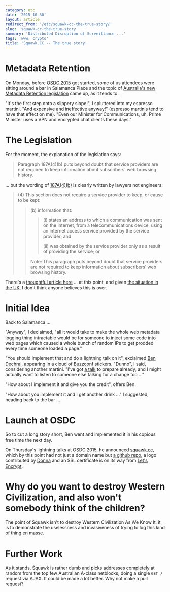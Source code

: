 ```yaml
---
category: etc
date: '2015-10-30'
layout: article
redirect_from: '/etc/squawk-cc-the-true-story/'
slug: 'squawk-cc-the-true-story'
summary: 'Distributed Disruption of Surveillance ...'
tags: 'www, crypto'
title: 'Squawk.CC -- The true story'
---
```


Metadata Retention
==================

On Monday, before [OSDC 2015](https://2015.osdc.com.au/) got started,
some of us attendees were sitting around a bar in Salamanca Place and
the topic of [Australia's new Metadata Retention
legislation](https://www.ag.gov.au/dataretention) came up, as it tends
to.

"It's the first step onto a slippery slope!", I spluttered into my
espresso martini. "And expensive and ineffective anyway!" (espresso
martinis tend to have that effect on me). "Even our Minister for
Communications, uh, Prime Minister uses a VPN and encrypted chat clients
these days."

The Legislation
===============

For the moment, the explanation of the legislation says:

> Paragraph 187A(4)(b) puts beyond doubt that service providers are not
> required to keep information about subscribers’ web browsing history.

... but the wording of
[187A(4)(b)](https://www.comlaw.gov.au/Details/C2015A00039/Html/Text#_Toc416860259)
is clearly written by lawyers not engineers:

> (4) This section does not require a service provider to keep, or cause
>     to be kept:
>
> > (b) information that:
> >
> > > \(i) states an address to which a communication was sent on the internet,
> > > from a telecommunications device, using an internet access service
> > > provided by the service provider; and
> > >
> > > (ii) was obtained by the service provider only as a result of
> > >     providing the service; or
> >
> > Note: This paragraph puts beyond doubt that service providers are
> > not required to keep information about subscribers’ web browsing
> > history.

There's a [thoughtful article
here](https://bendechrai.com/2015/03/31/the-myth-of-the-innocuousness-of-metadata/)
... at this point, and given [the situation in the
UK](http://www.theguardian.com/law/2015/oct/30/uk-internet-providers-may-yet-be-required-to-keep-your-browsing-data),
I don't think anyone believes this is over.

Initial Idea
============

Back to Salamanca ...

"Anyway", I declaimed, "all it would take to make the whole web metadata
logging thing intractable would be for someone to inject some code into
web pages which caused a whole bunch of random IPs to get prodded every
time someone loaded a page."

"You should implement that and do a lightning talk on it", exclaimed
[Ben Dechrai](https://bendechrai.com/), appearing in a cloud of
[Buzzconf](http://buzzconf.io/) stickers. "Dunno", I said, considering
another martini. "I've got [a talk](/etc/osdc-2015-hobart/) to prepare
already, and I might actually want to listen to someone else talking for
a change too ..."

"How about I implement it and give you the credit", offers Ben.

"How about you implement it and I get another drink ..." I suggested,
heading back to the bar ...

Launch at OSDC
==============

So to cut a long story short, Ben went and implemented it in his copious
free time the next day.

On Thursday's lightning talks at OSDC 2015, he announced
[squawk.cc](http://squawk.cc/), which by this point had not just a
domain name but [a github repo](https://github.com/bendechrai/squawk), a
logo contributed by
[Donna](https://2015.osdc.com.au/speaker/profile/38/) and an SSL
certificate is on its way from [Let's
Encrypt](https://letsencrypt.org/).

Why do you want to destroy Western Civilization, and also won't somebody think of the children?
===============================================================================================

The point of Squawk isn't to destroy Western Civilization As We Know It,
it is to demonstrate the uselessness and invasiveness of trying to log
this kind of thing en masse.

Further Work
============

As it stands, Squawk is rather dumb and picks addresses completely at
random from the top few Australian A-class netblocks, doing a single
`GET /` request via AJAX. It could be made a lot better. Why not make a
pull request?
